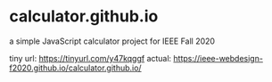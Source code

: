 # calculator.github.io
a simple JavaScript calculator project for IEEE Fall 2020

tiny url: https://tinyurl.com/y47kqggf
actual: https://ieee-webdesign-f2020.github.io/calculator.github.io/ 
